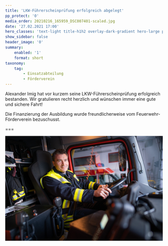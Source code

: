 ```yaml
---
title: 'LKW-Führerscheinprüfung erfolgreich abgelegt'
pp_protect: '0'
media_order: 20210216_165959_DSC007401-scaled.jpg
date: '27.02.2021 17:00'
hero_classes: 'text-light title-h1h2 overlay-dark-gradient hero-large parallax'
show_sidebar: false
header_image: '0'
summary:
    enabled: '1'
    format: short
taxonomy:
    tag:
        - Einsatzabteilung
        - Förderverein
---
```


Alexander Imig hat vor kurzem seine LKW-Führerscheinprüfung erfolgreich bestanden. Wir gratulieren recht herzlich und wünschen immer eine gute und sichere Fahrt!

Die Finanzierung der Ausbildung wurde freundlicherweise vom Feuerwehr-Förderverein bezuschusst.

===

![20210216_165959_DSC007401-scaled](20210216_165959_DSC007401-scaled.jpg "20210216_165959_DSC007401-scaled")